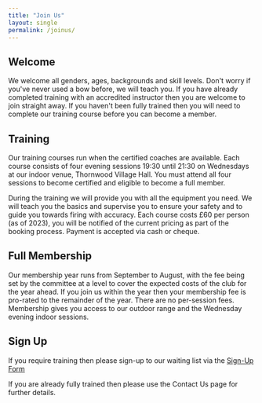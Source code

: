 ```yaml
---
title: "Join Us"
layout: single
permalink: /joinus/
---
```


## Welcome
We welcome all genders, ages, backgrounds and skill levels. Don't worry if you've never used a bow before, we will teach you. If you have already completed training with an accredited instructor then you are welcome to join straight away.  If you haven't been fully trained then you will need to complete our training course before you can become a member.

## Training
Our training courses run when the certified coaches are available. Each course consists of four evening sessions 19:30 until 21:30 on Wednesdays at our indoor venue, Thornwood Village Hall. You must attend all four sessions to become certified and eligible to become a full member.

During the training we will provide you with all the equipment you need. We will teach you the basics and supervise you to ensure your safety and to guide you towards firing with accuracy.  Each course costs £60 per person (as of 2023), you will be notified of the current pricing as part of the booking process. Payment is accepted via cash or cheque.

## Full Membership
Our membership year runs from September to August, with the fee being set by the committee at a level to cover the expected costs of the club for the year ahead. If you join us within the year then your membership fee is pro-rated to the remainder of the year.  There are no per-session fees. Membership gives you access to our outdoor range and the Wednesday evening indoor sessions.

## Sign Up
If you require training then please sign-up to our waiting list via the <a href="https://forms.gle/L34kwFCfwyyqxzTD6">Sign-Up Form</a>

If you are already fully trained then please use the Contact Us page for further details.


